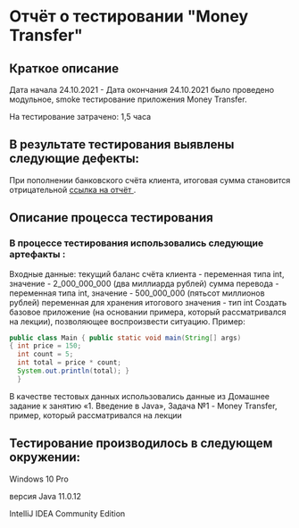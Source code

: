 # Отчёт о тестировании "Money Transfer"

## Краткое описание

Дата начала 24.10.2021 - Дата окончания 24.10.2021 было проведено модульное, smoke тестирование приложения Money Transfer.

На тестирование затрачено: 1,5 часа

## В результате тестирования выявлены следующие дефекты:

При пополнении банковского счёта клиента, итоговая сумма становится отрицательной [ссылка на отчёт ](https://github.com/DmitriyVlz/Introduction-in-Java_1.1/issues/1#issue-1034439032).


## Описание процесса тестирования

### В процессе тестирования использовались следующие артефакты :

 Входные данные: 
текущий баланс счёта клиента - переменная типа int, значение - 2_000_000_000 (два миллиарда рублей) сумма перевода - переменная типа int, значение - 500_000_000 (пятьсот миллионов рублей) переменная для хранения итогового значения - тип int Создать базовое приложение (на основании примера, который рассматривался на лекции), позволяющее воспроизвести ситуацию.
 Пример:

 ``` java
 public class Main { public static void main(String[] args) 
 { int price = 150;
   int count = 5;
   int total = price * count; 
   System.out.println(total); }
   }
 ```

В качестве тестовых данных использовались данные из Домашнее задание к занятию «1. Введение в Java», Задача №1 - Money Transfer, пример, который рассматривался на лекции



## Тестирование производилось в следующем окружении:

Windows 10 Pro

версия Java 11.0.12

IntelliJ IDEA Community Edition
